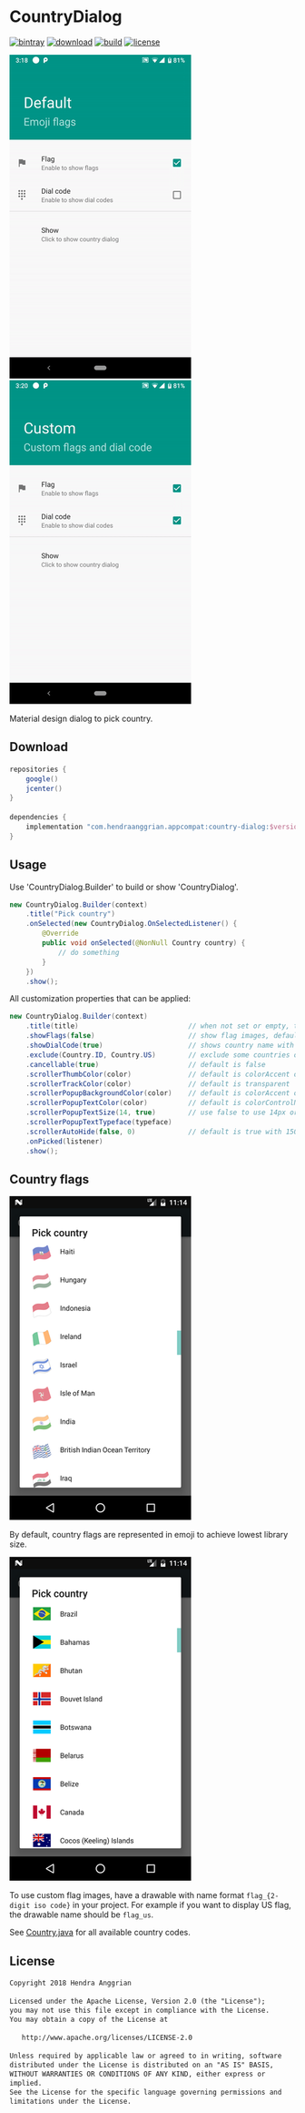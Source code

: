 CountryDialog
=============
[![bintray](https://img.shields.io/badge/bintray-appcompat-brightgreen.svg)](https://bintray.com/hendraanggrian/appcompat)
[![download](https://api.bintray.com/packages/hendraanggrian/appcompat/countrypicker/images/download.svg)](https://bintray.com/hendraanggrian/appcompat/countrypicker/_latestVersion)
[![build](https://travis-ci.com/hendraanggrian/countrypicker.svg)](https://travis-ci.com/hendraanggrian/countrypicker)
[![license](https://img.shields.io/badge/license-Apache--2.0-blue.svg)](http://www.apache.org/licenses/LICENSE-2.0)

![demo1][demo1]
![demo2][demo2]

Material design dialog to pick country.

Download
--------
```gradle
repositories {
    google()
    jcenter()
}

dependencies {
    implementation "com.hendraanggrian.appcompat:country-dialog:$version"
}
```

Usage
-----
Use 'CountryDialog.Builder' to build or show 'CountryDialog'.
```java
new CountryDialog.Builder(context)
    .title("Pick country")
    .onSelected(new CountryDialog.OnSelectedListener() {
        @Override
        public void onSelected(@NonNull Country country) {
            // do something
        }
    })
    .show();
```

All customization properties that can be applied:
```java
new CountryDialog.Builder(context)
    .title(title)                           // when not set or empty, title bar is hidden
    .showFlags(false)                       // show flag images, default is true
    .showDialCode(true)                     // shows country name with dial code, default is false
    .exclude(Country.ID, Country.US)        // exclude some countries on the list
    .cancellable(true)                      // default is false
    .scrollerThumbColor(color)              // default is colorAccent of your theme
    .scrollerTrackColor(color)              // default is transparent
    .scrollerPopupBackgroundColor(color)    // default is colorAccent of your theme
    .scrollerPopupTextColor(color)          // default is colorControlNormal of your theme
    .scrollerPopupTextSize(14, true)        // use false to use 14px or true to use 14dp
    .scrollerPopupTextTypeface(typeface)
    .scrollerAutoHide(false, 0)             // default is true with 1500ms delay
    .onPicked(listener)
    .show();
```

Country flags
-------------
![Emoji flags](/art/screenshot_type_emoji.png)

By default, country flags are represented in emoji to achieve lowest library size.

![Image flags](/art/screenshot_type_image.png)

To use custom flag images, have a drawable with name format `flag_{2-digit iso code}` in your project.
For example if you want to display US flag, the drawable name should be `flag_us`.

See [Country.java](/countrydialog/src/main/java/com/hendraanggrian/countrydialog/Country.java) for all available country codes.

License
-------
    Copyright 2018 Hendra Anggrian

    Licensed under the Apache License, Version 2.0 (the "License");
    you may not use this file except in compliance with the License.
    You may obtain a copy of the License at

       http://www.apache.org/licenses/LICENSE-2.0

    Unless required by applicable law or agreed to in writing, software
    distributed under the License is distributed on an "AS IS" BASIS,
    WITHOUT WARRANTIES OR CONDITIONS OF ANY KIND, either express or implied.
    See the License for the specific language governing permissions and
    limitations under the License.

[demo1]: /art/demo1.gif
[demo2]: /art/demo2.gif
